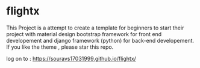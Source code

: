 # flightx
This Project is a attempt to create a template for beginners to start their project with material design bootstrap framework for front end developement and django framework (python) for back-end developement.
If you like the theme , please star this repo.

log on to : https://souravs17031999.github.io/flightx/
